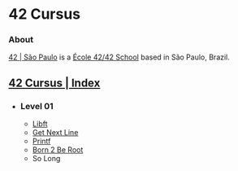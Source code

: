 # 42 Cursus

### About   <!-- omit in toc -->

[42 | São Paulo](https://github.com/42sp) is a [École 42/42 School](https://github.com/42School) based in São Paulo, Brazil.

## [42 Cursus | Index](#42-cursus--index)
  - ### Level 01
      - [Libft](https://github.com/psudo-dev/42cursus_01_libft)
      - [Get Next Line](https://github.com/psudo-dev/42cursus_02_get_next_line)
      - [Printf](https://github.com/psudo-dev/42cursus_03_printf)
      - [Born 2 Be Root](https://github.com/psudo-dev/42cursus_04_born2beroot)
      - So Long
